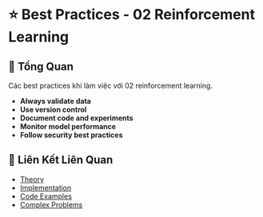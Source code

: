 # ⭐ Best Practices - 02 Reinforcement Learning

## 🎯 Tổng Quan

Các best practices khi làm việc với 02 reinforcement learning.

- **Always validate data**
- **Use version control**
- **Document code and experiments**
- **Monitor model performance**
- **Follow security best practices**

## 🔗 Liên Kết Liên Quan

- [Theory](./THEORY_02_reinforcement_learning.md)
- [Implementation](./IMPLEMENTATION_02_reinforcement_learning.md)
- [Code Examples](./CODE_EXAMPLES_02_reinforcement_learning.md)
- [Complex Problems](./COMPLEX_PROBLEMS.md)
